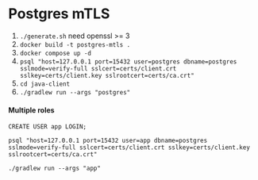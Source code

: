 # Postgres mTLS

1. `./generate.sh` need openssl >= 3
2. `docker build -t postgres-mtls .`
3. `docker compose up -d`
4. `psql "host=127.0.0.1 port=15432 user=postgres dbname=postgres sslmode=verify-full sslcert=certs/client.crt sslkey=certs/client.key sslrootcert=certs/ca.crt"`
5. `cd java-client`
6. `./gradlew run --args "postgres"`

#### Multiple roles

```
CREATE USER app LOGIN;
```

`psql "host=127.0.0.1 port=15432 user=app dbname=postgres sslmode=verify-full sslcert=certs/client.crt sslkey=certs/client.key sslrootcert=certs/ca.crt"`

`./gradlew run --args "app"`

